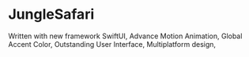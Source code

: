 # JungleSafari


Written with new framework SwiftUI, 
Advance Motion Animation, 
Global Accent Color, 
Outstanding User Interface, 
Multiplatform design, 

